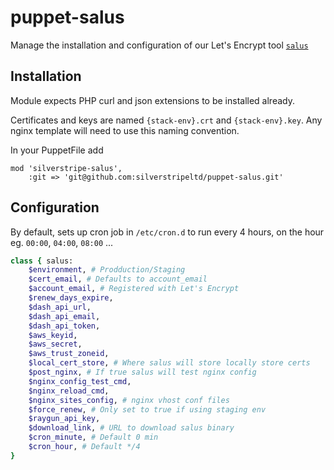 # puppet-salus

Manage the installation and configuration of our Let's Encrypt tool [`salus`](https://github.com/silverstripeltd/salus)

## Installation

Module expects PHP curl and json extensions to be installed already.

Certificates and keys are named `{stack-env}.crt` and `{stack-env}.key`. Any nginx template will need to use this naming convention.

In your PuppetFile add
```
mod 'silverstripe-salus',
	:git => 'git@github.com:silverstripeltd/puppet-salus.git'
```

## Configuration

By default, sets up cron job in `/etc/cron.d` to run every 4 hours, on the hour eg. `00:00`, `04:00`, `08:00` ...

``` ruby
class { salus:
    $environment, # Prodduction/Staging
    $cert_email, # Defaults to account_email
    $account_email, # Registered with Let's Encrypt
    $renew_days_expire,
    $dash_api_url,
    $dash_api_email,
    $dash_api_token,
    $aws_keyid,
    $aws_secret,
    $aws_trust_zoneid,
    $local_cert_store, # Where salus will store locally store certs
    $post_nginx, # If true salus will test nginx config
    $nginx_config_test_cmd,
    $nginx_reload_cmd,
    $nginx_sites_config, # nginx vhost conf files
    $force_renew, # Only set to true if using staging env
    $raygun_api_key,
    $download_link, # URL to download salus binary
    $cron_minute, # Default 0 min
    $cron_hour, # Default */4
}
```